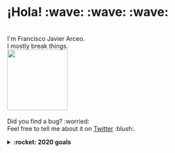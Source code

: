 <p>
  <samp>
    <h1>¡Hola! :wave: :wave: :wave:</h1>
    <br>I'm Francisco Javier Arceo. 
    <br>I mostly break things.
    <br>
    <img src="https://cultofthepartyparrot.com/parrots/fiestaparrot.gif" width="140px" align="center">
    <br><br>Did you find a bug? :worried: 
    <br>Feel free to tell me about it on <a href="https://twitter.com/franciscojarceo">Twitter</a> :blush:.
  </samp>
</p>

<details>
  <summary><b>:rocket: 2020 goals</b></summary>
  <ul>
    <li>Build more things</li>
    <li>Learn more things</li>
    <li>Break more things :)</li>
  </ul>
</details>

